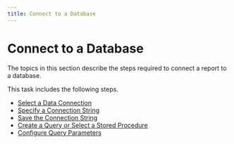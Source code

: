 ```yaml
---
title: Connect to a Database
---
```

# Connect to a Database

The topics in this section describe the steps required to connect a report to a database.

This task includes the following steps.

* [Select a Data Connection](connect-to-a-database/select-a-data-connection.md)
* [Specify a Connection String](connect-to-a-database/specify-a-connection-string.md)
* [Save the Connection String](connect-to-a-database/save-the-connection-string.md)
* [Create a Query or Select a Stored Procedure](connect-to-a-database/create-a-query-or-select-a-stored-procedure.md)
* [Configure Query Parameters](connect-to-a-database/configure-query-parameters.md)